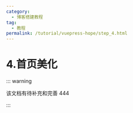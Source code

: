 ```yaml
---
category:
  - 博客搭建教程
tag:
  - 教程
permalink: /tutorial/vuepress-hope/step_4.html
---
```


# 4.首页美化

::: warning

该文档有待补充和完善 444

:::
